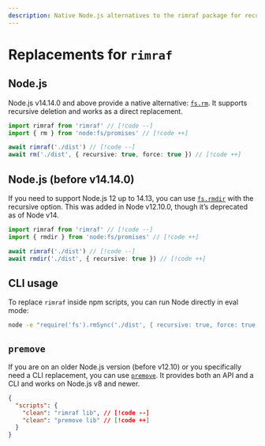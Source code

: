 ```yaml
---
description: Native Node.js alternatives to the rimraf package for recursive directory removal
---
```


# Replacements for `rimraf`

## Node.js

Node.js v14.14.0 and above provide a native alternative: [`fs.rm`](https://nodejs.org/api/fs.html#fspromisesrmpath-options). It supports recursive deletion and works as a direct replacement.

```ts
import rimraf from 'rimraf' // [!code --]
import { rm } from 'node:fs/promises' // [!code ++]

await rimraf('./dist') // [!code --]
await rm('./dist', { recursive: true, force: true }) // [!code ++]
```

## Node.js (before v14.14.0)

If you need to support Node.js 12 up to 14.13, you can use [`fs.rmdir`](https://nodejs.org/api/fs.html#fsrmdirpath-options-callback) with the recursive option. This was added in Node v12.10.0, though it’s deprecated as of Node v14.

```ts
import rimraf from 'rimraf' // [!code --]
import { rmdir } from 'node:fs/promises' // [!code ++]

await rimraf('./dist') // [!code --]
await rmdir('./dist', { recursive: true }) // [!code ++]
```

## CLI usage

To replace `rimraf` inside npm scripts, you can run Node directly in eval mode:

```sh
node -e "require('fs').rmSync('./dist', { recursive: true, force: true, maxRetries: process.platform === 'win32' ? 10 : 0 })"
```

## `premove`

If you are on an older Node.js version (before v12.10) or you specifically need a CLI replacement, you can use [`premove`](https://github.com/lukeed/premove). It provides both an API and a CLI and works on Node.js v8 and newer.

```json
{
  "scripts": {
    "clean": "rimraf lib", // [!code --]
    "clean": "premove lib" // [!code ++]
  }
}
```
